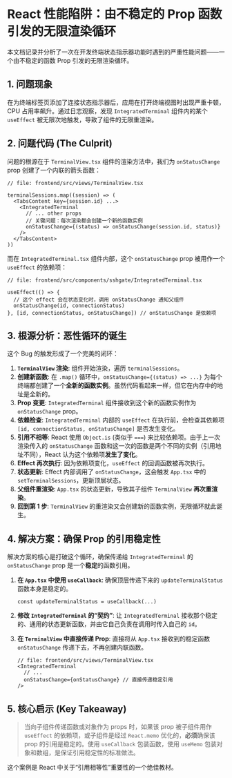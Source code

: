 # React 性能陷阱：由不稳定的 Prop 函数引发的无限渲染循环

本文档记录并分析了一次在开发终端状态指示器功能时遇到的严重性能问题——一个由不稳定的函数 Prop 引发的无限渲染循环。

## 1. 问题现象

在为终端标签页添加了连接状态指示器后，应用在打开终端视图时出现严重卡顿，CPU 占用率飙升。通过日志观察，发现 `IntegratedTerminal` 组件内的某个 `useEffect` 被无限次地触发，导致了组件的无限重渲染。

## 2. 问题代码 (The Culprit)

问题的根源在于 `TerminalView.tsx` 组件的渲染方法中，我们为 `onStatusChange` prop 创建了一个内联的箭头函数：

```tsx
// file: frontend/src/views/TerminalView.tsx

terminalSessions.map((session) => (
  <TabsContent key={session.id} ...>
    <IntegratedTerminal
      // ... other props
      // 关键问题：每次渲染都会创建一个新的函数实例
      onStatusChange={(status) => onStatusChange(session.id, status)}
    />
  </TabsContent>
))
```

而在 `IntegratedTerminal.tsx` 组件内部，这个 `onStatusChange` prop 被用作一个 `useEffect` 的依赖项：

```tsx
// file: frontend/src/components/sshgate/IntegratedTerminal.tsx

useEffect(() => {
  // 这个 effect 会在状态变化时，调用 onStatusChange 通知父组件
  onStatusChange(id, connectionStatus)
}, [id, connectionStatus, onStatusChange]) // onStatusChange 是依赖项
```

## 3. 根源分析：恶性循环的诞生

这个 Bug 的触发形成了一个完美的闭环：

1. **`TerminalView` 渲染**: 组件开始渲染，遍历 `terminalSessions`。
2. **创建新函数**: 在 `.map()` 循环中，`onStatusChange={(status) => ...}` 为每个终端都创建了一个**全新的函数实例**。虽然代码看起来一样，但它在内存中的地址是全新的。
3. **Prop 变更**: `IntegratedTerminal` 组件接收到这个新的函数实例作为 `onStatusChange` prop。
4. **依赖检查**: `IntegratedTerminal` 内部的 `useEffect` 在执行前，会检查其依赖项 `[id, connectionStatus, onStatusChange]` 是否发生变化。
5. **引用不相等**: React 使用 `Object.is` (类似于 `===`) 来比较依赖项。由于上一次渲染传入的 `onStatusChange` 函数和这一次的函数是两个不同的实例（引用地址不同），React 认为这个依赖项**发生了变化**。
6. **Effect 再次执行**: 因为依赖项变化，`useEffect` 的回调函数被再次执行。
7. **状态更新**: Effect 内部调用了 `onStatusChange`，这会触发 `App.tsx` 中的 `setTerminalSessions`，更新顶层状态。
8. **父组件重渲染**: `App.tsx` 的状态更新，导致其子组件 `TerminalView` **再次重渲染**。
9. **回到第 1 步**: `TerminalView` 的重渲染又会创建新的函数实例，无限循环就此诞生。

## 4. 解决方案：确保 Prop 的引用稳定性

解决方案的核心是打破这个循环，确保传递给 `IntegratedTerminal` 的 `onStatusChange` prop 是一个**稳定**的函数引用。

1. **在 `App.tsx` 中使用 `useCallback`**:
   确保顶层传递下来的 `updateTerminalStatus` 函数本身是稳定的。

   ```tsx
   const updateTerminalStatus = useCallback(...)
   ```

2. **修改 `IntegratedTerminal` 的“契约”**:
   让 `IntegratedTerminal` 接收那个稳定的、通用的状态更新函数，并由它自己负责在调用时传入自己的 `id`。

3. **在 `TerminalView` 中直接传递 Prop**:
   直接将从 `App.tsx` 接收到的稳定函数 `onStatusChange` 传递下去，不再创建内联函数。

   ```tsx
   // file: frontend/src/views/TerminalView.tsx
   <IntegratedTerminal
     // ...
     onStatusChange={onStatusChange} // 直接传递稳定引用
   />
   ```

## 5. 核心启示 (Key Takeaway)

> 当向子组件传递函数或对象作为 props 时，如果该 prop 被子组件用作 `useEffect` 的依赖项，或子组件是经过 `React.memo` 优化的，**必须**确保该 prop 的引用是稳定的。使用 `useCallback` 包装函数，使用 `useMemo` 包装对象和数组，是保证引用稳定性的标准做法。

这个案例是 React 中关于“引用相等性”重要性的一个绝佳教材。
